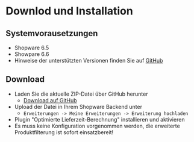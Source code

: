 # Downlod und Installation

## Systemvorausetzungen

- Shopware 6.5 
- Showpare 6.6
- Hinweise der unterstützten Versionen finden Sie auf [GitHub](https://github.com/AREA-NET-GmbH-Shopware-Agentur/shopware6-plugin-productnumber-ean-admin-filter)


## Download
- Laden Sie die aktuelle ZIP-Datei über GitHub herunter
    * [Download auf GitHub](https://github.com/AREA-NET-GmbH-Shopware-Agentur/shopware6-plugin-productnumber-ean-admin-filter/releases)
- Upload der Datei in Ihrem Shopware Backend unter
    * `Erweiterungen -> Meine Erweiterungen -> Erweiterung hochladen`
- Plugin "Optimierte Lieferzeit-Berechnung" installieren und aktivieren
- Es muss keine Konfiguration vorgenommen werden, die erweiterte Produktfilterung ist sofort einsatzbereit!
